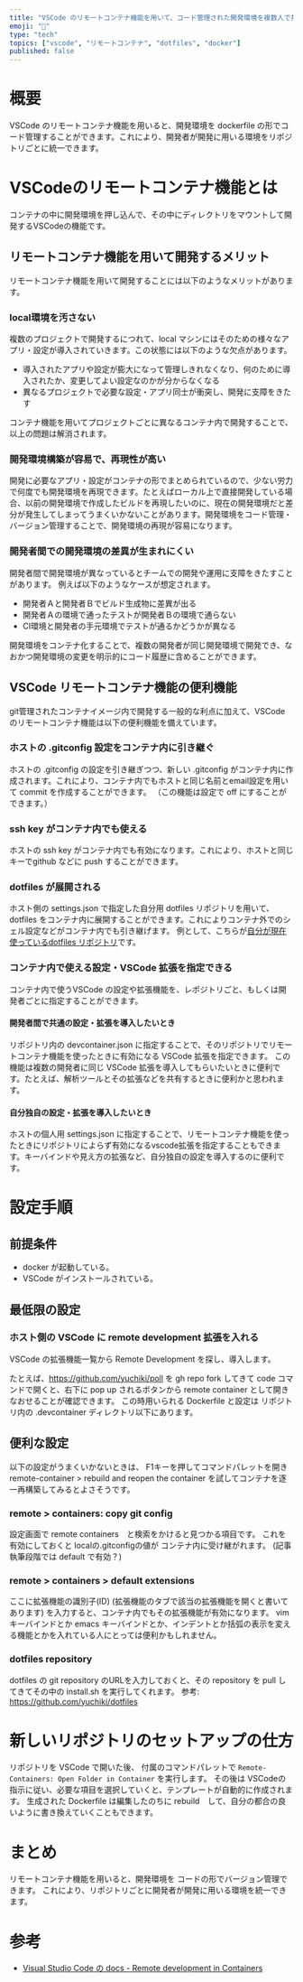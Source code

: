 ```yaml
---
title: "VSCode のリモートコンテナ機能を用いて、コード管理された開発環境を複数人で共有する"
emoji: "📝"
type: "tech"
topics: ["vscode", "リモートコンテナ", "dotfiles", "docker"]
published: false
---
```


# 概要

VSCode のリモートコンテナ機能を用いると、開発環境を dockerfile の形でコード管理することができます。これにより、開発者が開発に用いる環境をリポジトリごとに統一できます。

# VSCodeのリモートコンテナ機能とは

コンテナの中に開発環境を押し込んで、その中にディレクトリをマウントして開発するVSCodeの機能です。

## リモートコンテナ機能を用いて開発するメリット

リモートコンテナ機能を用いて開発することには以下のようなメリットがあります。

### local環境を汚さない

複数のプロジェクトで開発するにつれて、local マシンにはそのための様々なアプリ・設定が導入されていきます。この状態には以下のような欠点があります。
- 導入されたアプリや設定が膨大になって管理しきれなくなり、何のために導入されたか、変更してよい設定なのかが分からなくなる
- 異なるプロジェクトで必要な設定・アプリ同士が衝突し、開発に支障をきたす

コンテナ機能を用いてプロジェクトごとに異なるコンテナ内で開発することで、以上の問題は解消されます。

### 開発環境構築が容易で、再現性が高い

開発に必要なアプリ・設定がコンテナの形でまとめられているので、少ない労力で何度でも開発環境を再現できます。たとえばローカル上で直接開発している場合、以前の開発環境で作成したビルドを再現したいのに、現在の開発環境だと差分が発生してしまってうまくいかないことがあります。開発環境をコード管理・バージョン管理することで、開発環境の再現が容易になります。

### 開発者間での開発環境の差異が生まれにくい
開発者間で開発環境が異なっているとチームでの開発や運用に支障をきたすことがあります。
例えば以下のようなケースが想定されます。
- 開発者Ａと開発者Ｂでビルド生成物に差異が出る
- 開発者Ａの環境で通ったテストが開発者Ｂの環境で通らない
- CI環境と開発者の手元環境でテストが通るかどうかが異なる


開発環境をコンテナ化することで、複数の開発者が同じ開発環境で開発でき、なおかつ開発環境の変更を明示的にコード履歴に含めることができます。

## VSCode リモートコンテナ機能の便利機能

git管理されたコンテナイメージ内で開発する一般的な利点に加えて、VSCode のリモートコンテナ機能は以下の便利機能を備えています。

### ホストの .gitconfig 設定をコンテナ内に引き継ぐ

ホストの .gitconfig の設定を引き継ぎつつ、新しい .gitconfig がコンテナ内に作成されます。これにより、コンテナ内でもホストと同じ名前とemail設定を用いて commit を作成することができます。
（この機能は設定で off にすることができます。）

### ssh key がコンテナ内でも使える

ホストの ssh key がコンテナ内でも有効になります。これにより、ホストと同じキーでgithub などに push することができます。

### dotfiles が展開される

ホスト側の settings.json で指定した自分用 dotfiles リポジトリを用いて、dotfiles をコンテナ内に展開することができます。これによりコンテナ外でのシェル設定などがコンテナ内でも引き継げます。
例として、こちらが[自分が現在使っているdotfiles リポジトリ](https://github.com/yuchiki/dotfiles)です。

### コンテナ内で使える設定・VSCode 拡張を指定できる

コンテナ内で使うVSCode の設定や拡張機能を、レポジトリごと、もしくは開発者ごとに指定することができます。

#### 開発者間で共通の設定・拡張を導入したいとき

リポジトリ内の devcontainer.json に指定することで、そのリポジトリでリモートコンテナ機能を使ったときに有効になる VSCode 拡張を指定できます。
この機能は複数の開発者に同じ VSCode 拡張を導入してもらいたいときに便利です。たとえば、解析ツールとその拡張などを共有するときに便利かと思われます。

#### 自分独自の設定・拡張を導入したいとき

ホストの個人用 settings.json に指定することで、リモートコンテナ機能を使ったときにリポジトリによらず有効になるvscode拡張を指定することもできます。キーバインドや見え方の拡張など、自分独自の設定を導入するのに便利です。

# 設定手順

## 前提条件

- docker が起動している。
- VSCode がインストールされている。

## 最低限の設定

### ホスト側の VSCode に remote development 拡張を入れる

VSCode の拡張機能一覧から Remote Development を探し、導入します。

たとえば、https://github.com/yuchiki/poll を gh repo fork してきて code コマンドで開くと、右下に pop up されるボタンから remote container として開きなおせることが確認できます。
この時用いられる Dockerfile と設定は リポジトリ内の .devcontainer ディレクトリ以下にあります。


## 便利な設定

以下の設定がうまくいかないときは、 F1キーを押してコマンドパレットを開き remote-container > rebuild and reopen the container を試してコンテナを逐一再構築してみるとよさそうです。

### remote > containers: copy git config

設定画面で remote containers　と検索をかけると見つかる項目です。
これを有効にしておくと localの.gitconfigの値が コンテナ内に受け継がれます。
(記事執筆段階では default で有効？)

### remote > containers > default extensions

ここに拡張機能の識別子(ID) (拡張機能のタブで該当の拡張機能を開くと書いてあります) を入力すると、コンテナ内でもその拡張機能が有効になります。
vim キーバインドとか emacs キーバインドとか、インデントとか括弧の表示を変える機能とかを入れている人にとっては便利かもしれません。

### dotfiles repository

dotfiles の git repository のURLを入力しておくと、その repository を pull してきてその中の install.sh を実行してくれます。
参考: https://github.com/yuchiki/dotfiles


# 新しいリポジトリのセットアップの仕方

リポジトリを VSCode で開いた後、 付属のコマンドパレットで `Remote-Containers: Open Folder in Container` を実行します。
その後は VSCodeの指示に従い、必要な項目を選択していくと、テンプレートが自動的に作成されます。
生成された Dockerfile は編集したのちに rebuild　して、自分の都合の良いように書き換えていくこともできます。

# まとめ

リモートコンテナ機能を用いると、開発環境を コードの形でバージョン管理できます。
これにより、リポジトリごとに開発者が開発に用いる環境を統一できます。

# 参考

- [Visual Studio Code の docs - Remote development in Containers](https://code.visualstudio.com/docs/remote/containers-tutorial)
